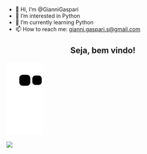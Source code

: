 - 👋 Hi, I’m @GianniGaspari
- 👀 I’m interested in Python
- 🌱 I’m currently learning Python
- 📫 How to reach me: gianni.gaspari.s@gmail.com

<!---
GianniGaspari/GianniGaspari is a ✨ special ✨ repository because its `README.md` (this file) appears on your GitHub profile.
You can click the Preview link to take a look at your changes.
--->


<div align="center">
  
<h2> Seja, bem vindo!</h2>
  
</div>

![snake gif](https://github.com/GianniGaspari/GianniGaspari/blob/output/github-contribution-grid-snake.svg)

  
<div> 
  <a href="https://instagram.com/gianni_salles" target="_blank"><img src="https://img.shields.io/badge/-Instagram-%23E4405F?style=for-the-badge&logo=instagram&logoColor=white" target="_blank"></a>
 
